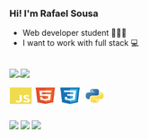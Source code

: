 ### Hi! I'm Rafael Sousa

- Web developer student 🧑🏻‍💻
- I want to work with full stack 💻
##
<div>
<a href="https://github.com/RafaelhpSousa/github-readme-stats">
  <img height=150em align="center" src="https://github-readme-stats.vercel.app/api?username=RafaelhpSousa&theme=dark&show_icons=true" />
</a>
<a href="https://github.com/RafaelhpSousa/convoychat">
  <img height=150em align="center" src="https://github-readme-stats.vercel.app/api/top-langs?username=RafaelhpSousa&layout=compact&langs_count=8&card_width=100&theme=dark" />
</a>
</div>

<div style="display: inline_block"><br>
  <img align="center" alt="Rafa-Js" height="30" width="40" src="https://raw.githubusercontent.com/devicons/devicon/master/icons/javascript/javascript-plain.svg">
  <img align="center" alt="Rafa-HTML" height="30" width="40" src="https://raw.githubusercontent.com/devicons/devicon/master/icons/html5/html5-original.svg">
  <img align="center" alt="Rafa-CSS" height="30" width="40" src="https://raw.githubusercontent.com/devicons/devicon/master/icons/css3/css3-original.svg">
  <img align="center" alt="Rafa-Python" height="30" width="40" src="https://raw.githubusercontent.com/devicons/devicon/master/icons/python/python-original.svg">
</div>

##
<div>
<a href="https://www.instagram.com/rafaelh.sousa/" target="_blank"><img src="https://img.shields.io/badge/-Instagram-%23E4405F?style=for-the-badge&logo=instagram&logoColor=white" target="_blank"></a> 
<a href="https://www.linkedin.com/in/rafael-sousa-43845524b/" target="_blank"><img src="https://img.shields.io/badge/-LinkedIn-%230077B5?style=for-the-badge&logo=linkedin&logoColor=white" target="_blank"></a> 
<a href = "mailto:rafaelsousa.hpires@gmail.com"><img src="https://img.shields.io/badge/-Gmail-%23333?style=for-the-badge&logo=gmail&logoColor=white" target="_blank"></a>
</div>







